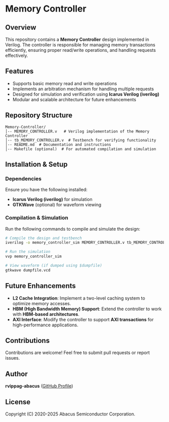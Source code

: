 # Memory Controller

## Overview
This repository contains a **Memory Controller** design implemented in Verilog. The controller is responsible for managing memory transactions efficiently, ensuring proper read/write operations, and handling requests effectively.

## Features
- Supports basic memory read and write operations
- Implements an arbitration mechanism for handling multiple requests
- Designed for simulation and verification using **Icarus Verilog (iverilog)**
- Modular and scalable architecture for future enhancements

## Repository Structure
```
Memory-Controller/
│-- MEMORY_CONTROLLER.v   # Verilog implementation of the Memory Controller
│-- tb_MEMORY_CONTROLLER.v  # Testbench for verifying functionality
│-- README.md  # Documentation and instructions
│-- Makefile (optional)  # For automated compilation and simulation
```

## Installation & Setup
### **Dependencies**
Ensure you have the following installed:
- **Icarus Verilog (iverilog)** for simulation
- **GTKWave** (optional) for waveform viewing

### **Compilation & Simulation**
Run the following commands to compile and simulate the design:
```sh
# Compile the design and testbench
iverilog -o memory_controller_sim MEMORY_CONTROLLER.v tb_MEMORY_CONTROLLER.v

# Run the simulation
vvp memory_controller_sim

# View waveform (if dumped using $dumpfile)
gtkwave dumpfile.vcd
```

## Future Enhancements
- **L2 Cache Integration**: Implement a two-level caching system to optimize memory accesses.
- **HBM (High Bandwidth Memory) Support**: Extend the controller to work with **HBM-based architectures**.
- **AXI Interface**: Modify the controller to support **AXI transactions** for high-performance applications.

## Contributions
Contributions are welcome! Feel free to submit pull requests or report issues.

## Author
**rvippag-abacus** ([GitHub Profile](https://github.com/rvippag-abacus))

## License
Copyright (C) 2020-2025 Abacus Semiconductor Corporation.

